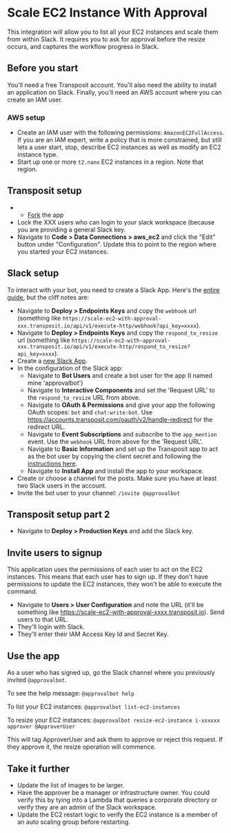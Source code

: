 # Scale EC2 Instance With Approval

This integration will allow you to list all your EC2 instances and scale them from within Slack. It requires you to ask for approval before the resize occurs, and captures the workflow progress in Slack.

## Before you start

You'll need a free Transposit account. You'll also need the ability to install an application on Slack. Finally, you'll need an AWS account where you can create an IAM user.

### AWS setup

  * Create an IAM user with the following permissions: `AmazonEC2FullAccess`. If you are an IAM expert, write a policy that is more constrained, but still lets a user start, stop, describe EC2 instances as well as modify an EC2 instance type.
  * Start up one or more `t2.nano` EC2 instances in a region. Note that region.

## Transposit setup

  * * [Fork](https://console.transposit.com/t/transposit-sample/scale_ec2_with_approval?fork=true) the app
  * Lock the XXX users who can login to your slack workspace (because you are providing a general Slack key.
  * Navigate to **Code > Data Connections > aws_ec2** and click the "Edit" button under "Configuration". Update this to point to the region where you started your EC2 instances.

## Slack setup

To interact with your bot, you need to create a Slack App. Here's the [entire guide](https://www.transposit.com/docs/guides/slack/chatbots/), but the cliff notes are:

  * Navigate to **Deploy > Endpoints Keys** and copy the `webhook` url (something like `https://scale-ec2-with-approval-xxx.transposit.io/api/v1/execute-http/webhook?api_key=xxxx`). 
  * Navigate to **Deploy > Endpoints Keys** and copy the `respond_to_resize` url (something like `https://scale-ec2-with-approval-xxx.transposit.io/api/v1/execute-http/respond_to_resize?api_key=xxxx`). 
  * Create a [new Slack App](https://api.slack.com/apps).
  * In the configuration of the Slack app:
    * Navigate to **Bot Users** and create a bot user for the app (I named mine 'approvalbot')
    * Navigate to **Interactive Components** and set the 'Request URL' to  the `respond_to_resize` URL from above.
    * Navigate to **OAuth & Permissions** and give your app the following OAuth scopes: `bot` and `chat:write:bot`. Use https://accounts.transposit.com/oauth/v2/handle-redirect for the redirect URL.
    * Navigate to **Event Subscriptions** and subscribe to the `app_mention` event. Use the `webhook` URL from above for the 'Request URL'.
    * Navigate to **Basic Information** and set up the Transposit app to act as the bot user by copying the client secret and following the [instructions here](https://www.transposit.com/docs/guides/slack/chatbots/#acting-as-your-bot-user).
    * Navigate to **Install App** and install the app to your workspace.
  * Create or choose a channel for the posts. Make sure you have at least two Slack users in the account.
  * Invite the bot user to your channel: `/invite @approvalbot`

## Transposit setup part 2

  * Navigate to **Deploy > Production Keys** and add the Slack key. 

## Invite users to signup

This application uses the permissions of each user to act on the EC2 instances. This means that each user has to sign up. If they don't have permissions to update the EC2 instances, they won't be able to execute the command.

* Navigate to **Users > User Configuration** and note the URL (it'll be something like https://scale-ec2-with-approval-xxxx.transposit.io). Send users to that URL.
* They'll login with Slack.
* They'll enter their IAM Access Key Id and Secret Key.

## Use the app

As a user who has signed up, go the Slack channel where you previously invited `@approvalbot`.

To see the help message: `@approvalbot help`

To list your EC2 instances: `@approvalbot list-ec2-instances`

To resize your EC2 instances: `@approvalbot resize-ec2-instance i-xxxxxx approver @ApproverUser`

This will tag ApproverUser and ask them to approve or reject this request. If they approve it, the resize operation will commence.

## Take it further

* Update the list of images to be larger.
* Have the approver be a manager or infrastructure owner. You could verify this by tying into a Lambda that queries a corporate directory or verify they are an admin of the Slack workspace.
* Update the EC2 restart logic to verify the EC2 instance is a member of an auto scaling group before restarting.
